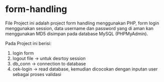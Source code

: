 # form-handling
File Project ini adalah project form handling menggunakan PHP, form login menggunakan session, data username dan password yang di aman kan menggunakan MD5 disimpan pada database MySQL (PHPMyAdmin).

Pada Project ini berisi:
1. login form
2. logout file -> untuk desrtoy session
3. db_conn -> connection to database
4. cek-login -> read database, kemudian dicocokan dengan inputan user sebagai proses validasi
